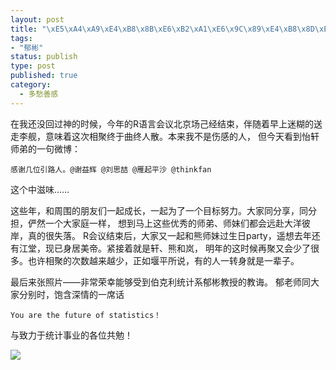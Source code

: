 ```yaml
--- 
layout: post
title: "\xE5\xA4\xA9\xE4\xB8\x8B\xE6\xB2\xA1\xE6\x9C\x89\xE4\xB8\x8D\xE6\x95\xA3\xE7\x9A\x84\xE7\xAD\xB5\xE5\xB8\xAD"
tags: 
- "郁彬"
status: publish
type: post
published: true
category:
  - 多愁善感
---
```

在我还没回过神的时候，今年的R语言会议北京场己经结束，伴随着早上迷糊的送走李舰，意味着这次相聚终于曲终人散。本来我不是伤感的人，
但今天看到怡轩师弟的一句微博：


`感谢几位引路人。@谢益辉 @刘思喆 @雁起平沙 @thinkfan`


这个中滋味……


这些年，和周围的朋友们一起成长，一起为了一个目标努力。大家同分享，同分担，俨然一个大家庭一样，
想到马上这些优秀的师弟、师妹们都会远赴大洋彼岸，真的很失落。
R会议结束后，大家又一起和熊师妹过生日party，遥想去年还有江堂，现已身居美帝。紧接着就是轩、熊和岚，
明年的这时候再聚又会少了很多。也许相聚的次数越来越少，正如堰平所说，有的人一转身就是一辈子。


最后来张照片——非常荣幸能够受到伯克利统计系郁彬教授的教诲。
郁老师同大家分别时，饱含深情的一席话


    You are the future of statistics！
    
    
与致力于统计事业的各位共勉！

![](http://www.bjt.name/wp-content/uploads/2012/05/DSC02179s.jpg)
